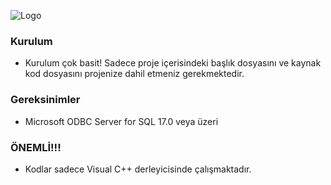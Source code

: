 ![Logo](https://fatihaktas.w3spaces.com/OIG.jpeg)

### Kurulum
  * Kurulum çok basit! Sadece proje içerisindeki başlık dosyasını ve kaynak kod dosyasını projenize dahil etmeniz gerekmektedir.

### Gereksinimler
  * Microsoft ODBC Server for SQL 17.0 veya üzeri

### ÖNEMLİ!!!
  * Kodlar sadece Visual C++ derleyicisinde çalışmaktadır.
